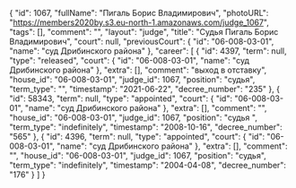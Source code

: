 {
    "id": 1067,
    "fullName": "Пигаль Борис Владимирович",
    "photoURL": "https://members2020by.s3.eu-north-1.amazonaws.com/judge_1067",
    "tags": [],
    "comment": "",
    "layout": "judge",
    "title": "Судья Пигаль Борис Владимирович",
    "court": null,
    "previousCourt": {
        "id": "06-008-03-01",
        "name": "суд Дрибинского района"
    },
    "career": [
        {
            "id": 4397,
            "term": null,
            "type": "released",
            "court": {
                "id": "06-008-03-01",
                "name": "суд Дрибинского района"
            },
            "extra": [],
            "comment": "выход в отставку",
            "house_id": "06-008-03-01",
            "judge_id": 1067,
            "position": "судья",
            "term_type": "",
            "timestamp": "2021-06-22",
            "decree_number": "235"
        },
        {
            "id": 58343,
            "term": null,
            "type": "appointed",
            "court": {
                "id": "06-008-03-01",
                "name": "суд Дрибинского района"
            },
            "extra": [],
            "comment": "",
            "house_id": "06-008-03-01",
            "judge_id": 1067,
            "position": "судья ",
            "term_type": "indefinitely",
            "timestamp": "2008-10-16",
            "decree_number": "565"
        },
        {
            "id": 4396,
            "term": null,
            "type": "appointed",
            "court": {
                "id": "06-008-03-01",
                "name": "суд Дрибинского района"
            },
            "extra": [],
            "comment": "",
            "house_id": "06-008-03-01",
            "judge_id": 1067,
            "position": "судья",
            "term_type": "indefinitely",
            "timestamp": "2004-04-08",
            "decree_number": "176"
        }
    ]
}